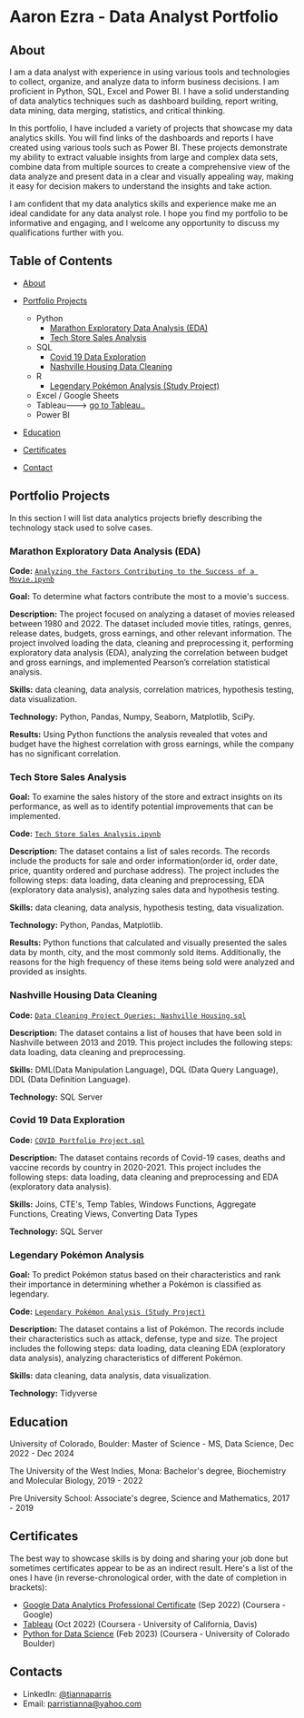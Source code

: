 # Aaron Ezra - Data Analyst Portfolio
## About
I am a data analyst with experience in using various tools and technologies to collect, organize, and analyze data to inform business decisions. I am proficient in Python, SQL, Excel and Power BI. I have a solid understanding of data analytics techniques such as dashboard building, report writing, data mining, data merging, statistics, and critical thinking.

In this portfolio, I have included a variety of projects that showcase my data analytics skills. You will find links of the dashboards and reports I have created using various tools such as Power BI. These projects demonstrate my ability to extract valuable insights from large and complex data sets, combine data from multiple sources to create a comprehensive view of the data analyze and present data in a clear and visually appealing way, making it easy for decision makers to understand the insights and take action.

I am confident that my data analytics skills and experience make me an ideal candidate for any data analyst role. I hope you find my portfolio to be informative and engaging, and I welcome any opportunity to discuss my qualifications further with you.


## Table of Contents
- [About](https://github.com/aaronezra777/PortfolioProject/blob/main/README.md#about)
- [Portfolio Projects](https://github.com/aaronezra777/PortfolioProject/blob/main/README.md#portfolio-projects)
  - Python
    - [Marathon Exploratory Data Analysis (EDA)](https://github.com/aaronezra777/PortfolioProject/edit/main/README.md#marathon-exploratory-data-analysis-eda)
    - [Tech Store Sales Analysis](https://github.com/tiannaparris/Data-Analysis-Portfolio#tech-store-sales-analysis)  
  - SQL
    - [Covid 19 Data Exploration](https://github.com/tiannaparris/Data-Analysis-Portfolio#covid-19-data-exploration)
    - [Nashville Housing Data Cleaning](https://github.com/tiannaparris/Data-Analysis-Portfolio#nashville-housing-data-cleaning)
  - R
    - [Legendary Pokémon Analysis (Study Project)](https://github.com/tiannaparris/Data-Analysis-Portfolio#legendary-pok%C3%A9mon-analysis)
  - Excel / Google Sheets
  - Tableau---> [go to Tableau..](https://public.tableau.com/app/profile/tianna.parris)
  - Power BI
  


- [Education](https://github.com/tiannaparris/Data-Analysis-Portfolio/blob/main/README.md#education)  
- [Certificates](https://github.com/tiannaparris/Data-Analysis-Portfolio/blob/main/README.md#certificates)
- [Contact](https://github.com/tiannaparris/Data-Analysis-Portfolio/blob/main/README.md#contacts)
## Portfolio Projects
In this section I will list data analytics projects briefly describing the technology stack used to solve cases.

### Marathon Exploratory Data Analysis (EDA)
**Code:** [`Analyzing the Factors Contributing to the Success of a Movie.ipynb`](https://github.com/tiannaparris/PortfolioProjects/blob/main/Analyzing%20the%20Factors%20Contributing%20to%20the%20Success%20of%20a%20Movie.ipynb)

**Goal:** To determine what factors contribute the most to a movie's success.

**Description:** The project focused on analyzing a dataset of movies released between 1980 and 2022. The dataset included movie titles, ratings, genres, release dates, budgets, gross earnings, and other relevant information. The project involved loading the data, cleaning and preprocessing it, performing exploratory data analysis (EDA), analyzing the correlation between budget and gross earnings, and implemented Pearson’s correlation statistical analysis.

**Skills:** data cleaning, data analysis, correlation matrices, hypothesis testing, data visualization.

**Technology:** Python, Pandas, Numpy, Seaborn, Matplotlib, SciPy.

**Results:** Using Python functions the analysis revealed that votes and budget have the highest correlation with gross earnings, while the company has no significant correlation.

### Tech Store Sales Analysis

**Goal:** To examine the sales history of the store and extract insights on its performance, as well as to identify potential improvements that can be implemented.

**Code:** [`Tech Store Sales Analysis.ipynb`](https://github.com/tiannaparris/PortfolioProjects/blob/main/Tech%20Store%20Sales%20Analysis.ipynb)

**Description:** The dataset contains a list of sales records.  The records include the products for sale and order information(order id, order date, price, quantity ordered and purchase address). The project includes the following steps: data loading, data cleaning and preprocessing, EDA (exploratory data analysis), analyzing sales data and hypothesis testing.

**Skills:** data cleaning, data analysis, hypothesis testing, data visualization.

**Technology:** Python, Pandas, Matplotlib.

**Results:** Python functions that calculated and visually presented the sales data by month, city, and the most commonly sold items. Additionally, the reasons for the high frequency of these items being sold were analyzed and provided as insights.



### Nashville Housing Data Cleaning
**Code:** [`Data Cleaning Project Queries: Nashville Housing.sql`](https://github.com/tiannaparris/PortfolioProjects/blob/main/Data%20Cleaning%20Project%20Queries:%20Nashville%20Housing.sql)

**Description:** The dataset contains a list of houses that have been sold in Nashville between 2013 and 2019. This project includes the following steps: data loading, data cleaning and preprocessing.


**Skills:** DML(Data Manipulation Language), DQL (Data Query Language), DDL (Data Definition Language).

**Technology:** SQL Server


### Covid 19 Data Exploration
**Code:** [`COVID Portfolio Project.sql`](https://github.com/tiannaparris/PortfolioProjects/blob/main/COVID%20Portfolio%20Project.sql)

**Description:** The dataset contains records of Covid-19 cases, deaths and vaccine records by country in 2020-2021. This project includes the following steps: data loading, data cleaning and preprocessing and EDA (exploratory data analysis).

**Skills:** Joins, CTE's, Temp Tables, Windows Functions, Aggregate Functions, Creating Views, Converting Data Types

**Technology:** SQL Server



### Legendary Pokémon Analysis

**Goal:** To predict Pokémon status based on their characteristics and rank their importance in determining whether a Pokémon is classified as legendary.

**Code:** [`Legendary Pokémon Analysis (Study Project)`](https://github.com/tiannaparris/PortfolioProjects/blob/main/Legendary%20Pok%C3%A9mon%20Analysis.ipynb)

**Description:** The dataset contains a list of  Pokémon.  The records include their characteristics such as attack, defense, type and size. The project includes the following steps: data loading, data cleaning EDA (exploratory data analysis), analyzing characteristics of different Pokémon.

**Skills:** data cleaning, data analysis, data visualization.

**Technology:** Tidyverse 





## Education
University of Colorado, Boulder: 
Master of Science - MS, Data Science,
Dec 2022 - Dec 2024

The University of the West Indies, Mona:
Bachelor's degree, Biochemistry and Molecular Biology,
2019 - 2022

Pre University School:
Associate's degree, Science and Mathematics,
2017 - 2019

## Certificates
The best way to showcase skills is by doing and sharing your job done but sometimes certificates appear to be as an indirect result. Here's a list of the ones I have (in reverse-chronological order, with the date of completion in brackets):
- [Google Data Analytics Professional Certificate](https://www.coursera.org/account/accomplishments/professional-cert/LRQ498UKBBSJ?utm_source=link&utm_medium=certificate&utm_content=cert_image&utm_campaign=sharing_cta&utm_product=prof) (Sep 2022) (Coursera - Google)
- [Tableau](https://www.coursera.org/account/accomplishments/verify/62LME4DV8CUV) (Oct 2022) (Coursera - University of California, Davis)
- [Python for Data Science](https://coursera.org/share/a16ecd3de61dd794199c452586cba90c) (Feb 2023) (Coursera - University of Colorado Boulder)

## Contacts
- LinkedIn: [@tiannaparris](https://www.linkedin.com/in/tianna-parris-9b6823176/)
- Email: parristianna@yahoo.com
